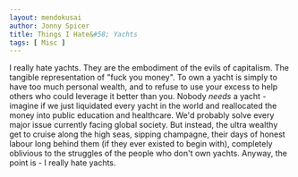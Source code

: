 ```yaml
---
layout: mendokusai
author: Jonny Spicer
title: Things I Hate&#58; Yachts
tags: [ Misc ]
---
```

I really hate yachts. They are the embodiment of the evils of
capitalism. The tangible representation of "fuck you money". To
own a yacht is simply to have too much personal wealth, and
to refuse to use your excess to help others who could leverage
it better than you. Nobody *needs* a yacht - imagine if we just
liquidated every yacht in the world and reallocated the money
into public education and healthcare. We'd probably solve every
major issue currently facing global society. But instead, the
ultra wealthy get to cruise along the high seas, sipping
champagne, their days of honest labour long behind them (if they
ever existed to begin with), completely oblivious to the
struggles of the people who don't own yachts. Anyway, the point
is - I really hate yachts.
